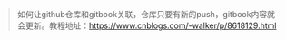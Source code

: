 > 如何让github仓库和gitbook关联，仓库只要有新的push，gitbook内容就会更新。教程地址：https://www.cnblogs.com/-walker/p/8618129.html
